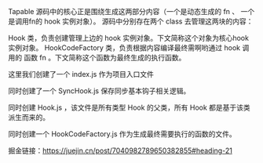 Tapable 源码中的核心正是围绕生成这两部分内容（一个是动态生成的 fn 、 一个是调用fn的 hook 实例对象）。
源码中分别存在两个 class 去管理这两块的内容：

Hook 类，负责创建管理上边的 hook 实例对象。下文简称这个对象为核心hook实例对象。
HookCodeFactory 类，负责根据内容编译最终需啊哟通过 hook 调用的 函数 fn 。下文简称这个函数为最终生成的执行函数。


这里我们创建了一个 index.js 作为项目入口文件

同时创建了一个 SyncHook.js 保存同步基本钩子相关逻辑。

同时创建 Hook.js ，该文件是所有类型 Hook 的父类，所有 Hook 都是基于该类派生而来的。

同时创建一个 HookCodeFactory.js 作为生成最终需要执行的函数的文件。


掘金链接：https://juejin.cn/post/7040982789650382855#heading-21